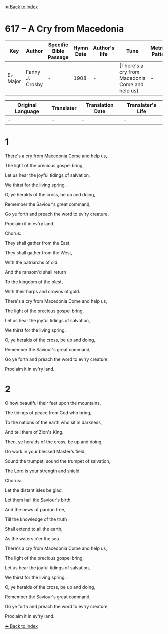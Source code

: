 [⬅️ Back to index](../README.md)

# 617 – A Cry from Macedonia

Key | Author   | Specific Bible Passage     |Hymn Date |Author's life |Tune |Metrical Pattern   |Composer/Source
-- | --------- | ---------------------------|----------|--------------|-----|-------------------|-------------  
E♭ Major |Fanny J. Crosby |- |1908 |- |[There's a cry from Macedonia  Come and help us] |- |Wm. B. Bradbury

Original Language | Translater | Translation Date   | Translater's Life  
----------------- | --------- | --------------------|-------------     
\- |- |- |-




# 1

There's a cry from Macedonia  Come and help us,

The light of the precious gospel bring,

Let us hear the joyful tidings of salvation,

We thirst for the living spring.

O, ye heralds of the cross, be up and doing,

Remember the Saviour's great command,

Go ye forth and preach the word to ev'ry creature,

Proclaim it in ev'ry land. 



Chorus:

They shall gather from the East,

They shall gather from the West,

With the patriarchs of old.

And the ransom'd shall return

To the kingdom of the blest,

With their harps and crowns of gold.

There's a cry from Macedonia  Come and help us,

The light of the precious gospel bring,

Let us hear the joyful tidings of salvation,

We thirst for the living spring.

O, ye heralds of the cross, be up and doing,

Remember the Saviour's great command,

Go ye forth and preach the word to ev'ry creature,

Proclaim it in ev'ry land.



# 2

O how beautiful their feet upon the mountains,

The tidings of peace from God who bring,

To the nations of the earth who sit in darkness,

And tell them of Zion's King.

Then, ye heralds of the cross, be up and doing,

Go work in your blessed Master's field,

Sound the trumpet, sound the trumpet of salvation,

The Lord is your strength and shield.



Chorus:

Let the distant isles be glad,

Let them hail the Saviour's birth,

And the news of pardon free,

Till the knowledge of the truth

Shall extend to all the earth, 

As the waters o'er the sea.

There's a cry from Macedonia  Come and help us,

The light of the precious gospel bring,

Let us hear the joyful tidings of salvation,

We thirst for the living spring.

O, ye heralds of the cross, be up and doing,

Remember the Saviour's great command,

Go ye forth and preach the word to ev'ry creature,

Proclaim it in ev'ry land.

[⬅️ Back to index](../README.md)

